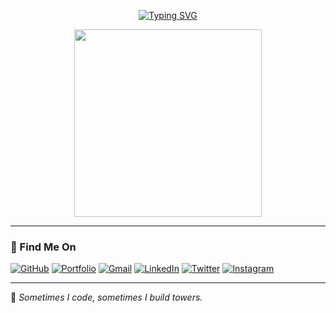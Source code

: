 <p align="center">
  <a href="https://git.io/typing-svg">
    <img src="https://readme-typing-svg.demolab.com?font=Fira+Code&size=30&duration=4000&pause=100&background=7C28FF00&center=true&vCenter=true&width=435&lines=IN+CODE+TROUBLE%3F;BETTER+CALL;+Em.43.nine-zero_zero" alt="Typing SVG" />
  </a>
</p>

<p align="center">
  <img src="https://media.giphy.com/media/v1.Y2lkPTc5MGI3NjExMGc2NzNubXAzcTY4dDY1dThqMTRncDdrcDExZWxxNG5uaWZ2ZXJwbiZlcD12MV9naWZzX3NlYXJjaCZjdD1n/YT3yoT1zFTRtBrHnRa/giphy.gif" width="300" />
</p>

---

### 🔗 Find Me On
[![GitHub](https://img.shields.io/badge/GitHub-000?logo=github&style=for-the-badge)](https://github.com/adomurtado)
[![Portfolio](https://img.shields.io/badge/Website-Visit-blue?style=for-the-badge&logo=firefox)](https://bit.ly/m/software-call)
[![Gmail](https://img.shields.io/badge/Gmail-adomurtado1@gmail.com-D14836?style=for-the-badge&logo=gmail&logoColor=white)](mailto:adomurtado1@gmail.com)
[![LinkedIn](https://img.shields.io/badge/LinkedIn-Ado_Murtado-0A66C2?style=for-the-badge&logo=linkedin&logoColor=white)](https://www.linkedin.com/in/ado-murtado-a83a21369)
[![Twitter](https://img.shields.io/badge/Twitter-@AdoMurtado6-1DA1F2?style=for-the-badge&logo=twitter&logoColor=white)](https://twitter.com/AdoMurtado6)
[![Instagram](https://img.shields.io/badge/Instagram-em.43.nine_zero_zero-E4405F?style=for-the-badge&logo=instagram&logoColor=white)](https://instagram.com/em.43.nine_zero_zero)

---



🧱 _Sometimes I code, sometimes I build towers._


